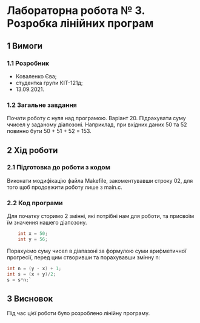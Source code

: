 # Лабораторна робота № 3. Розробка лінійних програм

## 1 Вимоги

### 1.1 Розробник

* Коваленко Єва;
* студентка групи КІТ-121д;
* 13.09.2021.

### 1.2 Загальне завдання
Почати роботу с нуля над програмою.
Варіант 20. Підрахувати суму ччисел у заданому діапозоні. Наприклад, при вхідних даних 50 та 52 повинно бути 50 + 51 + 52 = 153.

## 2 Хід роботи
### 2.1 Підготовка до роботи з кодом
Виконати модифікацію файла Makefile, закоментувавши строку 02, для того щоб продовжити роботу лише з main.c.

### 2.2 Код програми

Для початку сторимо 2 змінні, які потрібні нам для роботи, та присвоїм їм значення нашего діапозону. 

```c
	int x = 50;
	int y = 56;
```
Порахуємо суму чисел в діапазоні за формулою суми арифметичної прогресії, перед цим створивши та порахувавши змінну n: 
```c
int n = (y - x) + 1;
int s = (x + y)/2;
s = s*n;`
```

## 3 Висновок
Під час цієї роботи було розроблено лінійну програму.

